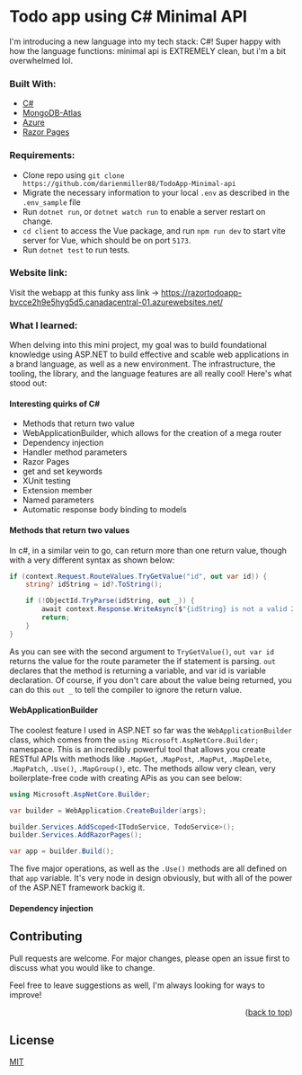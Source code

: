 # Todo app using C# Minimal API

I'm introducing a new language into my tech stack: C#! Super happy with how the language functions: minimal api is EXTREMELY clean, but i'm a bit overwhelmed lol.

### Built With:
* [C#](https://learn.microsoft.com/en-us/dotnet/csharp/)
* [MongoDB-Atlas](https://www.mongodb.com/cloud/atlas)
* [Azure](https://azure.microsoft.com/en-us/pricing/purchase-options/azure-account?icid=portal)
* [Razor Pages](https://learn.microsoft.com/en-us/aspnet/core/razor-pages/?view=aspnetcore-9.0&tabs=visual-studio)

### Requirements:

* Clone repo using `git clone https://github.com/darienmiller88/TodoApp-Minimal-api`
* Migrate the necessary information to your local `.env` as described in the `.env_sample` file
* Run `dotnet run`, or `dotnet watch run` to enable a server restart on change.
* `cd client` to access the Vue package, and run `npm run dev` to start vite server for Vue, which should be on port `5173`.
* Run `dotnet test` to run tests.

### Website link:

Visit the webapp at this funky ass link -> https://razortodoapp-bvcce2h9e5hyg5d5.canadacentral-01.azurewebsites.net/

### What I learned:

When delving into this mini project, my goal was to build foundational knowledge using ASP.NET to build effective
and scable web applications in a brand language, as well as a new environment. The infrastructure, the tooling, the 
library, and the language features are all really cool! Here's what stood out:

#### Interesting quirks of C#

* Methods that return two value
* WebApplicationBuilder, which allows for the creation of a mega router
* Dependency injection
* Handler method parameters
* Razor Pages
* get and set keywords
* XUnit testing
* Extension member
* Named parameters
* Automatic response body binding to models

#### Methods that return two values

In c#, in a similar vein to go, can return more than one return value, though with a very different syntax as shown below:

```c#
if (context.Request.RouteValues.TryGetValue("id", out var id)) {
    string? idString = id?.ToString();

    if (!ObjectId.TryParse(idString, out _)) {
        await context.Response.WriteAsync($"{idString} is not a valid 24 hex string");
        return;
    }
}
```

As you can see with the second argument to `TryGetValue()`, `out var id` returns the value for the route parameter the if statement is parsing. `out` declares that the method is returning a variable, and var id is variable declaration. Of course, if you don't care about the value being returned, you can do this `out _` to tell the compiler to ignore the return value.

#### WebApplicationBuilder

The coolest feature I used in ASP.NET so far was the `WebApplicationBuilder` class, which comes from the `using Microsoft.AspNetCore.Builder;` namespace. This is an incredibly powerful tool that allows you create RESTful APIs with methods like `.MapGet`, `.MapPost`, `.MapPut`, `.MapDelete`, `.MapPatch`, `.Use()`, `.MapGroup()`, etc. The methods allow very clean, very boilerplate-free code with creating APis as you can see below:

```c#
using Microsoft.AspNetCore.Builder;

var builder = WebApplication.CreateBuilder(args);

builder.Services.AddScoped<ITodoService, TodoService>();
builder.Services.AddRazorPages();

var app = builder.Build();
```
The five major operations, as well as the `.Use()` methods are all defined on that `app` variable. It's very node in design obviously, but with all of the power of the ASP.NET framework backig it.

#### Dependency injection

## Contributing
Pull requests are welcome. For major changes, please open an issue first to discuss what you would like to change.

Feel free to leave suggestions as well, I'm always looking for ways to improve!

<p align="right">(<a href="#top">back to top</a>)</p>

## License
[MIT](https://choosealicense.com/licenses/mit/)